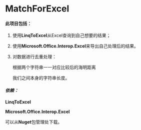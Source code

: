 # MatchForExcel

#### 此项目包括：

1. 使用**LinqToExcel**从Excel查询到自己想要的结果；

2. 使用**Microsoft.Office.Interop.Excel**来导出自己处理后的结果。

3. 对数据进行去重处理：

   根据两个字符串一一对应比较后的海明距离

   我们之间本身的字符串长度。

#### *依赖：*

**LinqToExcel**

**Microsoft.Office.Interop.Excel**

可以从**Nuget**包管理处下载。